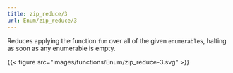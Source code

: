 ```yaml
---
title: zip_reduce/3
url: Enum/zip_reduce/3
---
```


Reduces applying the function `fun` over all of the given `enumerable`s, halting as soon as any enumerable is empty.

{{< figure src="images/functions/Enum/zip_reduce-3.svg" >}}
